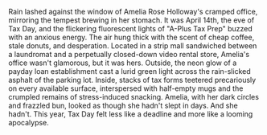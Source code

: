 Rain lashed against the window of Amelia Rose Holloway's cramped office, mirroring the tempest brewing in her stomach.  It was April 14th, the eve of Tax Day, and the flickering fluorescent lights of "A-Plus Tax Prep" buzzed with an anxious energy.  The air hung thick with the scent of cheap coffee, stale donuts, and desperation.  Located in a strip mall sandwiched between a laundromat and a perpetually closed-down video rental store, Amelia's office wasn't glamorous, but it was hers.  Outside, the neon glow of a payday loan establishment cast a lurid green light across the rain-slicked asphalt of the parking lot. Inside, stacks of tax forms teetered precariously on every available surface, interspersed with half-empty mugs and the crumpled remains of stress-induced snacking.  Amelia, with her dark circles and frazzled bun, looked as though she hadn't slept in days.  And she hadn't.  This year, Tax Day felt less like a deadline and more like a looming apocalypse.
